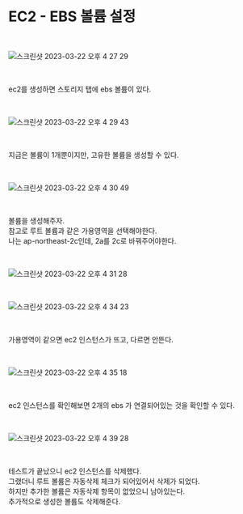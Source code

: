 # EC2 - EBS 볼륨 설정

<br>

![스크린샷 2023-03-22 오후 4 27 29](https://user-images.githubusercontent.com/81137234/226830770-511d5e4e-ea2b-4973-8d35-05ed6bfd2ab1.png)

<br>

ec2를 생성하면 스토리지 탭에 ebs 볼륨이 있다.

<br>

![스크린샷 2023-03-22 오후 4 29 43](https://user-images.githubusercontent.com/81137234/226831146-d305323a-279a-4269-a9b8-b2bf2c6ba99e.png)

<br>

지금은 볼륨이 1개뿐이지만, 고유한 볼륨을 생성할 수 있다.

<br>

![스크린샷 2023-03-22 오후 4 30 49](https://user-images.githubusercontent.com/81137234/226831341-71c5f005-bc8e-4d7c-b318-72e274d68080.png)

<br>

볼륨을 생성해주자.  
참고로 루트 볼륨과 같은 가용영역을 선택해야한다.  
나는 ap-northeast-2c인데, 2a를 2c로 바꿔주어야한다.  

<br>

![스크린샷 2023-03-22 오후 4 31 28](https://user-images.githubusercontent.com/81137234/226831514-f8f3594d-dfa6-419e-9626-2bd9e2fed27d.png)


<br>

![스크린샷 2023-03-22 오후 4 34 23](https://user-images.githubusercontent.com/81137234/226831994-b08db9d3-2bc9-4311-a9b7-b1f2fc422eea.png)

<br>

가용영역이 같으면 ec2 인스턴스가 뜨고, 다르면 안뜬다.

<br>

![스크린샷 2023-03-22 오후 4 35 18](https://user-images.githubusercontent.com/81137234/226832185-b776724d-9a9c-4d42-a80a-87f89e888f85.png)

<br>

ec2 인스턴스를 확인해보면 2개의 ebs 가 연결되어있는 것을 확인할 수 있다.  

<br>

![스크린샷 2023-03-22 오후 4 39 28](https://user-images.githubusercontent.com/81137234/226833000-7e95644c-473f-4a78-842c-32bd3944bb3f.png)

<br>

테스트가 끝났으니 ec2 인스턴스를 삭제했다.  
그랬더니 루트 볼륨은 자동삭제 체크가 되어있어서 삭제가 되었다.  
하지만 추가한 볼륨은 자동삭제 항목이 없었으니 남아있는다.  
추가적으로 생성한 볼륨도 삭제해준다.

<br>


